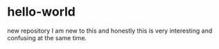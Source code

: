 # hello-world
new repository
I am new to this and honestly this is very interesting and confusing at the same time.
